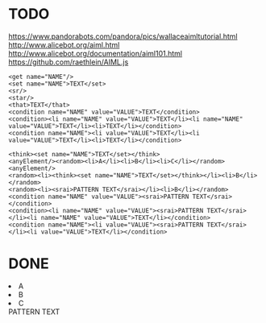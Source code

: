 # TODO

https://www.pandorabots.com/pandora/pics/wallaceaimltutorial.html
http://www.alicebot.org/aiml.html
http://www.alicebot.org/documentation/aiml101.html
https://github.com/raethlein/AIML.js

```
<get name="NAME"/>
<set name="NAME">TEXT</set>
<sr/>
<star/>
<that>TEXT</that>
<condition name="NAME" value="VALUE">TEXT</condition>
<condition><li name="NAME" value="VALUE">TEXT</li><li name="NAME" value="VALUE">TEXT</li><li>TEXT</li></condition>
<condition name="NAME"><li value="VALUE">TEXT</li><li value="VALUE">TEXT</li><li>TEXT</li></condition>

<think><set name="NAME">TEXT</set></think>
<anyElement/><random><li>A</li><li>B</li><li>C</li></random><anyElement/>
<random><li><think><set name="NAME">TEXT</set></think></li><li>B</li></random>
<random><li><srai>PATTERN TEXT</srai></li><li>B</li></random>
<condition name="NAME" value="VALUE"><srai>PATTERN TEXT</srai></condition>
<condition><li name="NAME" value="VALUE"><srai>PATTERN TEXT</srai></li><li name="NAME" value="VALUE">TEXT</li></condition>
<condition name="NAME"><li value="VALUE"><srai>PATTERN TEXT</srai></li><li value="VALUE">TEXT</li></condition>
```



# DONE

<bot name="NAME"/>
<random><li>A</li><li>B</li><li>C</li></random>
<srai>PATTERN TEXT</srai>

